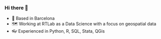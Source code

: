 ### Hi there 👋

- 📍 Based in Barcelona
- 🗺️ Working at RTLab as a Data Science with a focus on geospatial data
- 👓 Experienced in Python, R, SQL, Stata, QGis

<!--
**niamhnishiochain/niamhnishiochain** is a ✨ _special_ ✨ repository because its `README.md` (this file) appears on your GitHub profile.

Here are some ideas to get you started:

- 🔭 I’m currently working on ...
- 🌱 I’m currently learning ...
- 👯 I’m looking to collaborate on ...
- 🤔 I’m looking for help with ...
- 💬 Ask me about ...
- 📫 How to reach me: ...
- 😄 Pronouns: ...
- ⚡ Fun fact: ...
-->
